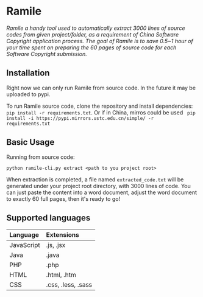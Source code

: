 # Ramile
_Ramile a handy tool used to automatically extract 3000 lines of source codes from given project/folder, as a requirement of China Software Copyright application process. The goal of Ramile is to save 0.5~1 hour of your time spent on preparing the 60 pages of source code for each Software Copyright submission._

## Installation

Right now we can only run Ramile from source code. In the future it may be uploaded to pypi.

To run Ramile source code, clone the repository and install dependencies: `pip install -r requirements.txt`. Or if in China, mirros could be used ` pip install -i https://pypi.mirrors.ustc.edu.cn/simple/ -r requirements.txt`

## Basic Usage

Running from source code:
```
python ramile-cli.py extract <path to you project root>
```
When extraction is completed, a file named `extracted_code.txt` will be generated under your project root directory, with 3000 lines of code. You can just paste the content into a word document, adjust the word document to exactly 60 full pages, then it's ready to go!

## Supported languages
| Language   | Extensions             |
| :--------- | :------------------ | 
| JavaScript | .js, .jsx  |
| Java | .java |
| PHP | .php |
| HTML | .html, .htm |
| CSS | .css, .less, .sass |
